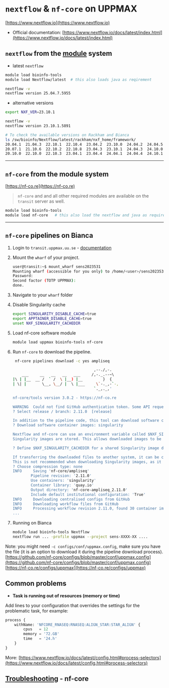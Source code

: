 # `nextflow` & `nf-core` on UPPMAX

[https://www.nextflow.io](https://www.nextflow.io)

- Official documentation: [https://www.nextflow.io/docs/latest/index.html](https://www.nextflow.io/docs/latest/index.html)


## `nextflow` from the [module](../cluster_guides/modules.md) system

- latest `nextflow`

```bash
module load bioinfo-tools
module load Nextflow/latest  # this also loads java as reqirement

nextflow -v
nextflow version 25.04.7.5955
```

- alternative versions

```bash
export NXF_VER=23.10.1

nextflow -v
nextflow version 23.10.1.5891
```

```bash
# To check the available versions on Rackham and Bianca
ls /sw/bioinfo/Nextflow/latest/rackham/nxf_home/framework/
20.04.1  21.04.3  22.10.1  22.10.4  23.04.2  23.10.0  24.04.2  24.04.5  24.10.2  24.10.5  25.04.1  25.04.4  25.04.7
20.07.1  21.10.6  22.10.2  22.10.8  23.04.3  23.10.1  24.04.3  24.10.0  24.10.3  24.10.6  25.04.2  25.04.5
20.10.0  22.10.0  22.10.3  23.04.1  23.04.4  24.04.1  24.04.4  24.10.1  24.10.4  25.04.0  25.04.3  25.04.6
```

---

## `nf-core` from the module system

[https://nf-co.re](https://nf-co.re)
> `nf-core` and and all other required modules are available on the `transit` server as well.

```bash
module load bioinfo-tools
module load nf-core   # this also load the nextflow and java as requirements
```

---

## `nf-core` pipelines on Bianca

<!-- Due to the combination of indented code (that needs to be surrounded by -->
<!-- empty lines and a numbered list (that needs no empty lines), there -->
<!-- is no way to satisfy markdownlint -->
<!-- markdownlint-disable MD029 -->

1. Login to `transit.uppmax.uu.se` - [documentation](../cluster_guides/transfer_bianca.md#transit-server)
2. Mount the `wharf` of your project.

    ```bash
    user@transit:~$ mount_wharf sens2023531
    Mounting wharf (accessible for you only) to /home/<user>/sens2023531
    Password: 
    Second factor (TOTP UPPMAX): 
    done.
    ```

3. Navigate to your `wharf` folder
4. Disable Singularity cache

    ```bash
    export SINGULARITY_DISABLE_CACHE=true
    export APPTAINER_DISABLE_CACHE=true
    unset NXF_SINGULARITY_CACHEDIR
    ```

5. Load nf-core software module

    ```bash
    module load uppmax bioinfo-tools nf-core
    ```

6. Run `nf-core` to download the pipeline.

    ```bash
     nf-core pipelines download -c yes ampliseq

                                        ,--./,-.
        ___     __   __   __   ___     /,-._.--~\ 
    |\ | |__  __ /  ` /  \ |__) |__         }  {
    | \| |       \__, \__/ |  \ |___     \`-._,-`-,
                                        `._,._,'

    nf-core/tools version 3.0.2 - https://nf-co.re

    WARNING  Could not find GitHub authentication token. Some API requests may fail.
    ? Select release / branch: 2.11.0  [release]

    In addition to the pipeline code, this tool can download software containers.
    ? Download software container images: singularity

    Nextflow and nf-core can use an environment variable called $NXF_SINGULARITY_CACHEDIR that is a path to a directory where remote 
    Singularity images are stored. This allows downloaded images to be cached in a central location.
    
    ? Define $NXF_SINGULARITY_CACHEDIR for a shared Singularity image download folder? [y/n]: n

    If transferring the downloaded files to another system, it can be convenient to have everything compressed in a single file.
    This is not recommended when downloading Singularity images, as it can take a long time and saves very little space.
    ? Choose compression type: none
    INFO     Saving 'nf-core/ampliseq'
            Pipeline revision: '2.11.0'
            Use containers: 'singularity'
            Container library: 'quay.io'
            Output directory: 'nf-core-ampliseq_2.11.0'
            Include default institutional configuration: 'True'
    INFO     Downloading centralised configs from GitHub
    INFO     Downloading workflow files from GitHub
    INFO     Processing workflow revision 2.11.0, found 30 container images in total.
    ...
    ```

7. Running on Bianca

    ```bash
    module load bioinfo-tools Nextflow
    nextflow run ... -profile uppmax --project sens-XXXX-XX ....
    ```

<!-- markdownlint-enable MD029 -->

Note: you might need `-c configs/conf/uppmax.config`,
make sure you have the file
(it is an option to download it during the pipeline download process).
[https://github.com/nf-core/configs/blob/master/conf/uppmax.config](https://github.com/nf-core/configs/blob/master/conf/uppmax.config)
[https://nf-co.re/configs/uppmax](https://nf-co.re/configs/uppmax)

## Common problems

- **Task is running out of resources (memory or time)**

Add lines to your configuration that overrides the settings for the problematic task, for example:

```python
process {
    withName: 'NFCORE_RNASEQ:RNASEQ:ALIGN_STAR:STAR_ALIGN' {
        cpus   = 12
        memory = '72.GB'
        time   = '24.h'
    }
}
```

More: [https://www.nextflow.io/docs/latest/config.html#process-selectors](https://www.nextflow.io/docs/latest/config.html#process-selectors)

## **[Troubleshooting](https://nf-co.re/docs/usage/troubleshooting/overview)** - nf-core
